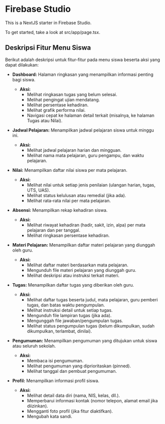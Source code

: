 # Firebase Studio

This is a NextJS starter in Firebase Studio.

To get started, take a look at src/app/page.tsx.

## Deskripsi Fitur Menu Siswa

Berikut adalah deskripsi untuk fitur-fitur pada menu siswa beserta aksi yang dapat dilakukan:

*   **Dashboard:** Halaman ringkasan yang menampilkan informasi penting bagi siswa.
    *   **Aksi:**
        *   Melihat ringkasan tugas yang belum selesai.
        *   Melihat pengingat ujian mendatang.
        *   Melihat persentase kehadiran.
        *   Melihat grafik performa nilai.
        *   Navigasi cepat ke halaman detail terkait (misalnya, ke halaman Tugas atau Nilai).

*   **Jadwal Pelajaran:** Menampilkan jadwal pelajaran siswa untuk minggu ini.
    *   **Aksi:**
        *   Melihat jadwal pelajaran harian dan mingguan.
        *   Melihat nama mata pelajaran, guru pengampu, dan waktu pelajaran.

*   **Nilai:** Menampilkan daftar nilai siswa per mata pelajaran.
    *   **Aksi:**
        *   Melihat nilai untuk setiap jenis penilaian (ulangan harian, tugas, UTS, UAS).
        *   Melihat status kelulusan atau remedial (jika ada).
        *   Melihat rata-rata nilai per mata pelajaran.

*   **Absensi:** Menampilkan rekap kehadiran siswa.
    *   **Aksi:**
        *   Melihat riwayat kehadiran (hadir, sakit, izin, alpa) per mata pelajaran dan per tanggal.
        *   Melihat ringkasan persentase kehadiran.

*   **Materi Pelajaran:** Menampilkan daftar materi pelajaran yang diunggah oleh guru.
    *   **Aksi:**
        *   Melihat daftar materi berdasarkan mata pelajaran.
        *   Mengunduh file materi pelajaran yang diunggah guru.
        *   Melihat deskripsi atau instruksi terkait materi.

*   **Tugas:** Menampilkan daftar tugas yang diberikan oleh guru.
    *   **Aksi:**
        *   Melihat daftar tugas beserta judul, mata pelajaran, guru pemberi tugas, dan batas waktu pengumpulan.
        *   Melihat instruksi detail untuk setiap tugas.
        *   Mengunduh file lampiran tugas (jika ada).
        *   Mengunggah file jawaban/pengumpulan tugas.
        *   Melihat status pengumpulan tugas (belum dikumpulkan, sudah dikumpulkan, terlambat, dinilai).

*   **Pengumuman:** Menampilkan pengumuman yang ditujukan untuk siswa atau seluruh sekolah.
    *   **Aksi:**
        *   Membaca isi pengumuman.
        *   Melihat pengumuman yang diprioritaskan (pinned).
        *   Melihat tanggal dan pembuat pengumuman.

*   **Profil:** Menampilkan informasi profil siswa.
    *   **Aksi:**
        *   Melihat detail data diri (nama, NIS, kelas, dll.).
        *   Memperbarui informasi kontak (nomor telepon, alamat email jika diizinkan).
        *   Mengganti foto profil (jika fitur diaktifkan).
        *   Mengubah kata sandi.
